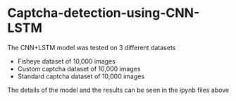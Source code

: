 # Captcha-detection-using-CNN-LSTM

The CNN+LSTM model was tested on 3 different datasets
- Fisheye dataset of 10,000 images
- Custom captcha dataset of 10,000 images
- Standard captcha dataset of 10,000 images

The details of the model and the results can be seen in the ipynb files above

